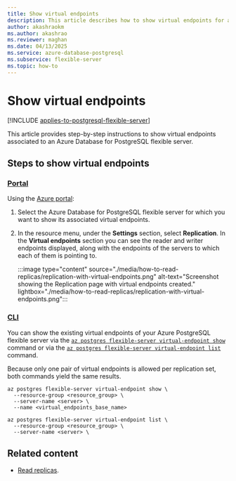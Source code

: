 ```yaml
---
title: Show virtual endpoints
description: This article describes how to show virtual endpoints for an Azure Database for PostgreSQL flexible server.
author: akashraokm
ms.author: akashrao
ms.reviewer: maghan
ms.date: 04/13/2025
ms.service: azure-database-postgresql
ms.subservice: flexible-server
ms.topic: how-to
---
```


# Show virtual endpoints

[!INCLUDE [applies-to-postgresql-flexible-server](~/reusable-content/ce-skilling/azure/includes/postgresql/includes/applies-to-postgresql-flexible-server.md)]

This article provides step-by-step instructions to show virtual endpoints associated to an Azure Database for PostgreSQL flexible server.

## Steps to show virtual endpoints

### [Portal](#tab/portal-show-virtual-endpoints)

Using the [Azure portal](https://portal.azure.com/):

1. Select the Azure Database for PostgreSQL flexible server for which you want to show its associated virtual endpoints.

2. In the resource menu, under the **Settings** section, select **Replication**. In the **Virtual endpoints** section you can see the reader and writer endpoints displayed, along with the endpoints of the servers to which each of them is pointing to.

    :::image type="content" source="./media/how-to-read-replicas/replication-with-virtual-endpoints.png" alt-text="Screenshot showing the Replication page with virtual endpoints created." lightbox="./media/how-to-read-replicas/replication-with-virtual-endpoints.png":::

### [CLI](#tab/cli-show-virtual-endpoints)

You can show the existing virtual endpoints of your Azure PostgreSQL flexible server via the [`az postgres flexible-server virtual-endpoint show`](/cli/azure/postgres/flexible-server/replica#az-postgres-flexible-server-virtual-endpoint-show) command or via the [`az postgres flexible-server virtual-endpoint list`](/cli/azure/postgres/flexible-server/replica#az-postgres-flexible-server-virtual-endpoint-list) command.

Because only one pair of virtual endpoints is allowed per replication set, both commands yield the same results.

```azurecli-interactive
az postgres flexible-server virtual-endpoint show \
  --resource-group <resource_group> \
  --server-name <server> \
  --name <virtual_endpoints_base_name>
```

```azurecli-interactive
az postgres flexible-server virtual-endpoint list \
  --resource-group <resource_group> \
  --server-name <server> \
```

## Related content

- [Read replicas](concepts-read-replicas.md).
